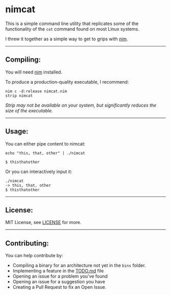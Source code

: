 # nimcat

This is a simple command line utility that replicates some of the functionality of the ```cat``` command found on most Linux systems.

I threw it together as a simple way to get to grips with [nim](http://nim-lang.org).

---

## Compiling:

You will need [nim](http://nim-lang.org) installed.

To produce a production-quality executable, I recommend:

```
nim c -d:release nimcat.nim
strip nimcat
```

*Strip may not be available on your system, but significantly reduces the size of the executable.*

---

## Usage:

You can either pipe content to nimcat:

```
echo "this, that, other" | ./nimcat

$ thisthatother
```

Or you can interactively input it:

```
./nimcat
-> this, that, other
$ thisthatother
```
---

## License:

MIT License, see [LICENSE](LICENSE) for more.

---

## Contributing:

You can help contribute by:

* Compiling a binary for an architecture not yet in the ```bins``` folder.
* Implementing a feature in the [TODO.md](TODO.md) file
* Opening an issue for a problem you've found
* Opening an issue for a suggestion you have
* Creating a Pull Request to fix an Open Issue.
